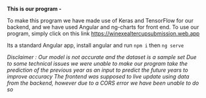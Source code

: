 **This is our program -**

To make this program we have made use of Keras and TensorFlow for our backend, and we have used Angular and ng-charts for front end.
To use our program, simply click on this link
https://winexealtercupsubmission.web.app

Its a standard Angular app, install angular and run `npm i` then `ng serve`

_Disclaimer : Our model is not accurate and the dataset is a sample set_
_Due to some technical issues we were unable to make our program take the prediction of the previous year as an input to predict the future years to improve accuracy_
_The frontend was supposed to live update using data from the backend, however due to a CORS error we have been unable to do so_